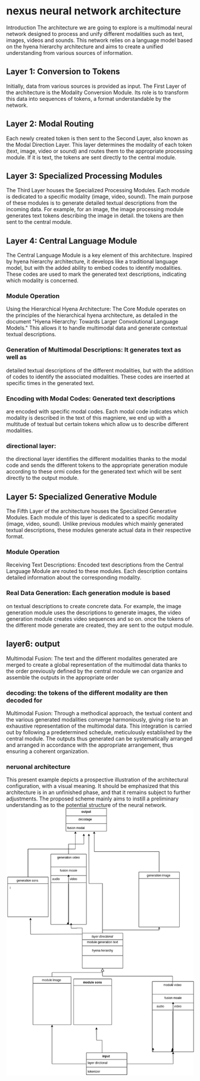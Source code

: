 # nexus neural network architecture
Introduction
The architecture we are going to explore is a multimodal neural network designed to process and unify different modalities such as text, images, videos and sounds. This network relies on a language model based on the hyena hierarchy architecture and aims to create a unified understanding from various sources of information.

## Layer 1: Conversion to Tokens
Initially, data from various sources is provided as input. The First Layer of the architecture is the Modality Conversion Module. Its role is to transform this data into sequences of tokens, a format understandable by the network.

## Layer 2: Modal Routing
Each newly created token is then sent to the Second Layer, also known as the Modal Direction Layer. This layer determines the modality of each token (text, image, video or sound) and routes them to the appropriate processing module. If it is text, the tokens are sent directly to the central module.

## Layer 3: Specialized Processing Modules
The Third Layer houses the Specialized Processing Modules. Each module is dedicated to a specific modality (image, video, sound). The main purpose of these modules is to generate detailed textual descriptions from the incoming data. For example, for an image, the image processing module generates text tokens describing the image in detail. the tokens are then sent to the central module.

## Layer 4: Central Language Module
The Central Language Module is a key element of this architecture. Inspired by hyena hierarchy architecture, it develops like a traditional language model, but with the added ability to embed codes to identify modalities. These codes are used to mark the generated text descriptions, indicating which modality is concerned.

### Module Operation
Using the Hierarchical Hyena Architecture: The Core Module operates on the principles of the hierarchical hyena architecture, as detailed in the document "Hyena Hierarchy: Towards Larger Convolutional Language Models." This allows it to handle multimodal data and generate contextual textual descriptions.

### Generation of Multimodal Descriptions: It generates text as well as
detailed textual descriptions of the different modalities, but with the addition of codes to identify the associated modalities. These codes are inserted at specific times in the generated text.

### Encoding with Modal Codes: Generated text descriptions
are encoded with specific modal codes. Each modal code indicates which modality is described in the text of this magniere, we end up with a multitude of textual but certain tokens which allow us to describe different modalities.

### directional layer:
the directional layer identifies the different modalities thanks to the modal code and sends the different tokens to the appropriate generation module according to these ormi codes for the generated text which will be sent directly to the output module.

## Layer 5: Specialized Generative Module
The Fifth Layer of the architecture houses the Specialized Generative Modules. Each module of this layer is dedicated to a specific modality (image, video, sound). Unlike previous modules which mainly generated textual descriptions, these modules generate actual data in their respective format.

### Module Operation
Receiving Text Descriptions: Encoded text descriptions from the Central Language Module are routed to these modules. Each description contains detailed information about the corresponding modality.

### Real Data Generation: Each generation module is based
on textual descriptions to create concrete data. For example, the image generation module uses the descriptions to generate images, the video generation module creates video sequences and so on. once the tokens of the different mode generate are created, they are sent to the output module.


## layer6: output
Multimodal Fusion: The text and the different modalites generated are merged to create a global representation of the multimodal data thanks to the order previously defined by the central module
we can organize and assemble the outputs in the appropriate order

### decoding: the tokens of the different modality are then decoded for

Multimodal Fusion: Through a methodical approach, the textual content and the various generated modalities converge harmoniously, giving rise to an exhaustive representation of the multimodal data. This integration is carried out by following a predetermined schedule, meticulously established by the central module. The outputs thus generated can be systematically arranged and arranged in accordance with the appropriate arrangement, thus ensuring a coherent organization.


### neruonal architecture

This present example depicts a prospective illustration of the architectural configuration, with a visual meaning. It should be emphasized that this architecture is in an unfinished phase, and that it remains subject to further adjustments. The proposed scheme mainly aims to instill a preliminary understanding as to the potential structure of the neural network.
![Alt text](https://github.com/Nexus-labs-offcial/Nexus/blob/master/image/architechture_Nexus_modulaire.png)
